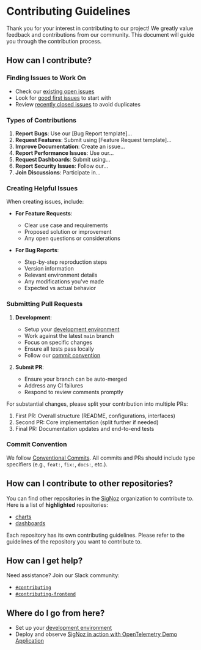 # Contributing Guidelines

Thank you for your interest in contributing to our project! We greatly value feedback and contributions from our community. This document will guide you through the contribution process.

## How can I contribute?

### Finding Issues to Work On
- Check our [existing open issues](https://github.com/SigNoz/signoz/issues?q=is%3Aopen+is%3Aissue)
- Look for [good first issues](https://github.com/SigNoz/signoz/issues?q=is%3Aissue+is%3Aopen+label%3A%22good+first+issue%22) to start with
- Review [recently closed issues](https://github.com/SigNoz/signoz/issues?q=is%3Aissue+is%3Aclosed) to avoid duplicates

### Types of Contributions
1. **Report Bugs**: Use our [Bug Report template]...
2. **Request Features**: Submit using [Feature Request template]...
3. **Improve Documentation**: Create an issue...
4. **Report Performance Issues**: Use our...
5. **Request Dashboards**: Submit using...
6. **Report Security Issues**: Follow our...
7. **Join Discussions**: Participate in...

### Creating Helpful Issues

When creating issues, include:

- **For Feature Requests**:
  - Clear use case and requirements
  - Proposed solution or improvement
  - Any open questions or considerations

- **For Bug Reports**:
  - Step-by-step reproduction steps
  - Version information
  - Relevant environment details
  - Any modifications you've made
  - Expected vs actual behavior

### Submitting Pull Requests

1. **Development**:
   - Setup your [development environment](docs/contributing/development.md)
   - Work against the latest `main` branch
   - Focus on specific changes
   - Ensure all tests pass locally
   - Follow our [commit convention](#commit-convention)

2. **Submit PR**:
   - Ensure your branch can be auto-merged
   - Address any CI failures
   - Respond to review comments promptly

For substantial changes, please split your contribution into multiple PRs:

1. First PR: Overall structure (README, configurations, interfaces)
2. Second PR: Core implementation (split further if needed)
3. Final PR: Documentation updates and end-to-end tests

### Commit Convention

We follow [Conventional Commits](https://www.conventionalcommits.org/en/v1.0.0/). All commits and PRs should include type specifiers (e.g., `feat:`, `fix:`, `docs:`, etc.).

## How can I contribute to other repositories?

You can find other repositories in the [SigNoz](https://github.com/SigNoz) organization to contribute to. Here is a list of **highlighted** repositories:

- [charts](https://github.com/SigNoz/charts)
- [dashboards](https://github.com/SigNoz/dashboards)

Each repository has its own contributing guidelines. Please refer to the guidelines of the repository you want to contribute to.

## How can I get help?

Need assistance? Join our Slack community:
- [`#contributing`](https://signoz-community.slack.com/archives/C01LWQ8KS7M)
- [`#contributing-frontend`](https://signoz-community.slack.com/archives/C027134DM8B)

## Where do I go from here?

- Set up your [development environment](docs/contributing/development.md)
- Deploy and observe [SigNoz in action with OpenTelemetry Demo Application](docs/otel-demo-docs.md)

